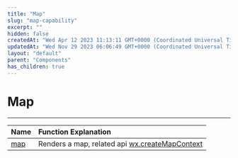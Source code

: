 ```yaml
---
title: "Map"
slug: "map-capability"
excerpt: ""
hidden: false
createdAt: "Wed Apr 12 2023 11:13:11 GMT+0000 (Coordinated Universal Time)"
updatedAt: "Wed Nov 29 2023 06:06:49 GMT+0000 (Coordinated Universal Time)"
layout: "default"
parent: "Components"
has_children: true
---
```

# Map 
*** 
| Name           | Function Explanation                                          |
| :------------- | :------------------------------------------------------------ |
| [map](doc:map) | Renders a map, related api [wx.createMapContext](doc:map-api) |
